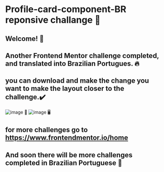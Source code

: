 # Profile-card-component-BR reponsive challange 🪪
## Welcome! 👋
## Another Frontend Mentor challenge completed, and translated into Brazilian Portugues. 🔥
## you can download and make the change you want to make the layout closer to the challenge.✔️
![image](https://user-images.githubusercontent.com/94203956/170804555-1eb1b442-0110-456d-b64b-d8f38bbf84f3.png)
📱
![image](https://user-images.githubusercontent.com/94203956/170804574-2dfa93e4-38b2-4056-a901-8a19f273c89d.png)
🖥️

## for more challenges go to https://www.frontendmentor.io/home
## And soon there will be more challenges completed in Brazilian Portuguese 💪
